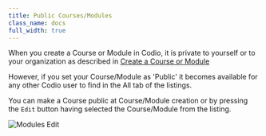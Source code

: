 ```yaml
---
title: Public Courses/Modules
class_name: docs
full_width: true
---
```


When you create a Course or Module in Codio, it is private to yourself or to your organization as described in [Create a Course or Module]()

However, if you set your Course/Module as 'Public' it becomes available for any other Codio user to find in the All tab of the listings.

You can make a Course public at Course/Module creation or by pressing the `Edit` button having selected the Course/Module from the listing.

![Modules Edit](/img/docs/course_edit.png)


